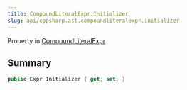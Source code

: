```yaml
---
title: CompoundLiteralExpr.Initializer
slug: api/cppsharp.ast.compoundliteralexpr.initializer
---
```

Property in [CompoundLiteralExpr](/api/cppsharp/ast/compoundliteralexpr)

## Summary



```csharp
public Expr Initializer { get; set; }
```

